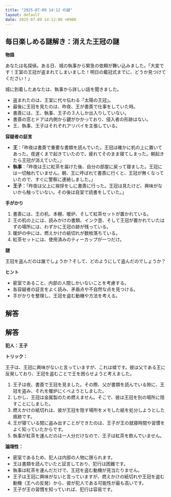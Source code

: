 ```yaml
---
title: "2025-07-09 14:12 の謎"
layout: default
date: 2025-07-09 14:12:00 +0900
---
```

## 毎日楽しめる謎解き：消えた王冠の謎

**物語**

あなたは名探偵。ある日、城の執事から緊急の依頼が舞い込みました。「大変です！王室の王冠が盗まれてしまいました！明日の戴冠式までに、どうか見つけてください！」

城に到着したあなたは、執事から詳しい話を聞きました。

*   盗まれたのは、王室に代々伝わる「太陽の王冠」。
*   最後に王冠を見たのは、昨夜、王が書斎で仕事をしていた時。
*   書斎には、王、執事、王子の３人しか出入りしていない。
*   書斎の窓とドアは内側から鍵がかかっており、侵入者の形跡はない。
*   王、執事、王子はそれぞれアリバイを主張している。

**容疑者の証言**

*   **王**：「昨夜は書斎で重要な書類を読んでいた。王冠は確かに机の上に置いてあった。夜遅くまで起きていたので、疲れてそのまま寝てしまった。朝起きたら王冠が消えていた。」
*   **執事**：「昨夜は王に紅茶を届けた後、自分の部屋に戻って寝ました。王冠には一切触れていません。朝、王に呼ばれて書斎に行くと、王冠が無くなっていたので、すぐに警察に連絡しました。」
*   **王子**：「昨夜は父上に挨拶をしに書斎に行った。王冠は見たけど、興味がないから触っていない。その後は自室で読書をしていた。」

**手がかり**

1.  書斎には、王の机、本棚、暖炉、そして紅茶セットが置かれている。
2.  王の机の上には、読みかけの書類、インク壺、そして王冠が置かれていたはずの場所には、わずかに王冠の跡が残っている。
3.  暖炉の中には、燃えかけの紙切れが数枚落ちている。
4.  紅茶セットには、使用済みのティーカップが一つだけ。

**謎**

王冠を盗んだのは誰でしょうか？そして、どのようにして盗んだのでしょうか？

**ヒント**

*   密室であること、内部の人間しかいないことを考慮する。
*   各容疑者の証言をよく読み、矛盾点や不自然な点を見つける。
*   手がかりを整理し、王冠を盗む動機や方法を考える。

## 解答

## 解答

**犯人：王子**

**トリック：**

王子は、王冠に興味がないと言っていますが、これは嘘です。彼は父である王に反発しており、王冠を盗むことで王を困らせようと考えました。

1.  王子は夜、書斎で王冠を見ました。その際、父が書類を読んでいる隙に、王冠を盗み、それを暖炉にくべようとしました。
2.  しかし、王冠は金属製のため燃えません。そこで、彼は王冠を別の場所に隠すことにしました。
3.  燃えかけの紙切れは、彼が王冠を隠す場所をメモした紙を処分しようとした痕跡です。
4.  王が寝ている間に盗み出すことができたのは、王子が王の就寝時間や習慣をよく知っていたからです。
5.  執事が紅茶を運んだのは一人分だけなので、王子は紅茶を飲んでいません。

**論理性：**

*   密室であるため、犯人は内部の人物に限られます。
*   王は書類を読んでいたと証言しており、犯行は困難です。
*   執事は紅茶を運んだだけで、王冠を盗む動機が見当たりません。
*   王子は王冠に興味がないと言っていますが、燃えかけの紙切れや王冠を盗む動機（王への反発）から、彼が犯人である可能性が最も高いです。
*   王子が王の習慣を知っていれば、犯行は容易です。

